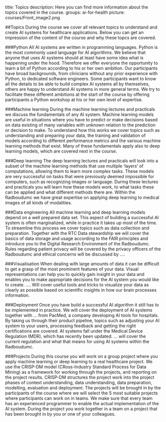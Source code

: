 title: Topics
description: Here you can find more information about the topics covered in the course.
groups: ai-for-health
picture: courses/Front_image2.png

##Topics
During the course we cover all relevant topics to understand and create AI systems for healthcare applications. Below you can get an impression of the content of the course and why these topcs are covered.

###Python
All AI systems are written in programming languages. Python is the most commonly used language for AI algorithms. We believe that anyone that uses AI systems should at least have some idea what is happening under the hood. Therefore we offer everyone the opportunity to learn a bit of Python according to his or her own ambition. Our participants have broad backgrounds, from clinicians without any prior experience with Python, to dedicated software engineers.  Some participants want to know all the details to be able to build complex AI systems all by themselves, others are happy to understand AI systems in more general terms. We try to facilitate these different ambitions at the start of the course by offering participants a Python workshop at his or her own level of expertise.

###Machine learning
During the machine learning lectures and practicals we discuss the fundamentals of any AI system. Machine learning models are useful in situations where you have to predict or make decisions based on data existing of many variables with unknown relation to the prediction or decision to make. To understand how this works we cover topics such as understanding and preparing your data, the training and validation of models according to different performance metrics and the various machine learning methods that exist. Many of these fundamentals apply also to deep learning models, which are covered next in the course.

###Deep learning
The deep learning lectures and practicals will look into a subset of the machine learning methods that use multiple ‘layers’ of computations, allowing them to learn more complex tasks. These models are very successful on tasks that were previously deemed impossible for computers, such as recognizing images or language. During these lectures and practicals you will learn how these models work, to what tasks these can be applied and what different methods there are. Within the Radboudumc we have great expertise on applying deep learning to medical images of all kinds of modalities. 

###Data engineering
All machine learning and deep learning models depend on a well prepared data set. This aspect of building a successful AI system is often marginalized, while in practice it takes up most of the time. To streamline this process we cover topics such as data collection and preparation. Together with the RTC Data stewardship we will cover the basics of data storage and usage according to the FAIR principles and introduce you to the Digital Research Environment of the Radboudumc. Rules regarding patient privacy will be covered by the privacy officers of the Radboudumc and ethical concerns will be discussed by ….

###Visualisation
When dealing with large amounts of data it can be difficult to get a grasp of the most prominent features of your data. Visual representations can help you to quickly gain insight in your data and enables you to make appropriate decisions for the AI system you would like to create. …. Will cover useful tools and tricks to visualize your data as clearly as possible based on scientific insights in how our brain processes information.

###Deployment
Once you have build a successful AI algorithm it still has to be implemented in practice. We will cover the deployment of AI systems together with … from PacMed, a company developing AI tools for hospitals. By taking us through their product pipeline, topics such as adjusting your AI system to your users, processing feedback and getting the right certifications are covered. AI systems fall under the Medical Device Regulation (MDR), which has recently been updated. … will cover the current regulation and what that means for using AI systems within the Radboudumc.

###Projects
During this course you will work on a group project where you apply machine learning or deep learning to a real healthcare project. We use the CRISP-DM model (CRoss-Industry Standard Process for Data Mining) as a framework for working through the projects, and reporting on the project results. CRISP-DM structures the project work into the project phases of context understanding, data understanding, data preparation, modelling, evaluation and deployment. The projects will be brought in by the participants of the course where we will select the 5 most suitable projects where participants can work on in teams. We make sure that every team has an experienced programmer to enable the actual implementation of the AI system. 
During the project you work together in a team on a project that has been brought in by you or one of your colleagues. 
